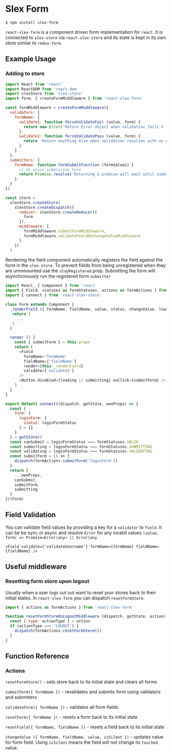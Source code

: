 # Slex Form

```
$ npm install slex-form
```

`react-slex-form` is a component driven form implementation for `react`. It is connected to `slex-store` via `react-slex-store` and its state is kept in its own store similar to `redux-form`.

## Example Usage

### Adding to store

```javascript
import React from 'react'
import ReactDOM from 'react-dom'
import slexStore from 'slex-store'
import form, { createFormMiddleware } from 'react-slex-form'

const formMiddleware = createFormMiddleware({
  validators: {
    formName: {
      validate1: function forceValidateFail (value, form) {
        return new Error('Return Error object when validation fails')
      },
      validate2: function forceValidatePass (value, form) {
        return 'Return anything else when validation resolves with no errors'
      }
    }
  },
  submitters: {
    formName: function formSubmitFunction (formValues) {
      // do async submission here
      return Promise.resolve('Returning a promise will wait until submitter completes before dispatching submitFormSuccess or submitFormFail actions')
    } 
  }
})

const store =
  slexStore.createStore(
    slexStore.createDispatch({
      reducer: slexStore.createReducer({
        form
      }),
      middleware: [
        formMiddleware.submitFormMiddleware,
        formMiddleware.validateFieldOnChangeValueMiddleware
      ]
    })
  )

```

Rendering the field component automatically registers the field against the form in the `slex-store`. To prevent fields from being unregistered when they are unmmounted use the `stayRegistered` prop. Submitting the form will asynchronously run the registered form `submitter`


```javascript
import React, { Component } from 'react'
import { Field, statuses as formStatuses, actions as formActions } from 'react-slex-form'
import { connect } from 'react-slex-store'

class Form extends Component {
  _renderField ({ formName, fieldName, value, status, changeValue, loading, submitting, touched, messages }) {
   return (
     ...
   ) 
  }

  render () {
    const { submitForm } = this.props
    return (
      <Field
        formName='formName'
        fieldName={'fieldName'}
        render={this._renderField}
        validate={'validate1'}
      />
      <Button disabled={loading || submitting} onClick={submitForm} />
    )
  }
}

export default connect((dispatch, getState, ownProps) => {
  const {
    form: {
      loginForm: {
        status: loginFormStatus
      } = {}
    }
  } = getState()
  const canSubmit = loginFormStatus === formStatuses.VALID
  const submitting = loginFormStatus === formStatuses.SUBMITTING
  const validating = loginFormStatus === formStatuses.VALIDATING
  const submitForm = () => {
    dispatch(formActions.submitForm('loginForm'))
  }
  return {
    ...ownProps,
    canSubmit,
    submitForm,
    submitting
  }
})(Form)

```

## Field Validation

You can validate field values by providing a key for a `validator` to `Field`. It can be be sync or async and resolve `Error` for any invalid values `(value, form) => Promise<Error|any> || Error|any`

```
<Field validate={'validateUsername'} formName={formName} fieldName={fieldName} />
```

## Useful middleware

### Resetting form store upon logout

Usually when a user logs out out want to reset your stores back to their initial states. In `react-slex-form` you can dispatch `resetFormStore`.

```javascript
import { actions as formActions } from 'react-slex-form'

function resetFormStoreOnLogoutMiddleware (dispatch, getState, action) {
  const { type: actionType } = action
  if (actionType === 'LOGOUT') {
    dispatch(formActions.resetFormStore())
  }
}
```

## Function Reference

### Actions

`resetFormStore()` - sets store back to its initial state and clears all forms

`submitForm({ formName })` - revalidates and submits form using validators and submitters

`validateForm({ formName })` - validates all form fields

`resetForm({ formName })` - resets a form back to its initial state

`resetField({ formName, fieldName })` - resets a field back to its initial state

`changeValue ({ formName, fieldName, value, isSilent })` - updates value for form field. Using `isSilent` means the field will not change its `touched` value.
